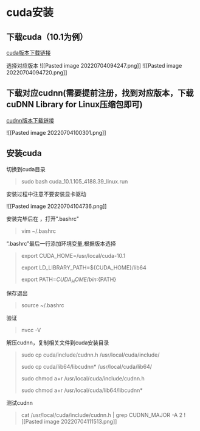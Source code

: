 # cuda安装
## 下载cuda（10.1为例）
[cuda版本下载链接](https://developer.nvidia.com/cuda-toolkit-archive)

选择对应版本
![[Pasted image 20220704094247.png]]
![[Pasted image 20220704094720.png]]

## 下载对应cudnn(需要提前注册，找到对应版本，下载cuDNN Library for Linux压缩包即可)
[cudnn版本下载链接](https://developer.nvidia.com/rdp/cudnn-archive)

![[Pasted image 20220704100301.png]]

## 安装cuda
切换到cuda目录
> sudo bash cuda_10.1.105_4188.39_linux.run

安装过程中注意不要安装显卡驱动

![[Pasted image 20220704104736.png]]

安装完毕后在 ，打开".bashrc"
> vim ~/.bashrc

“.bashrc”最后一行添加环境变量,根据版本选择

> export CUDA_HOME=/usr/local/cuda-10.1
> 
> export LD_LIBRARY_PATH=${CUDA_HOME}/lib64
> 
> export PATH=${CUDA_HOME}/bin:${PATH}

保存退出
> source ~/.bashrc

验证
> nvcc -V

解压cudnn，复制相关文件到cuda安装目录

> sudo cp cuda/include/cudnn.h /usr/local/cuda/include/ 
> 
> sudo cp cuda/lib64/libcudnn* /usr/local/cuda/lib64/ 
>
> sudo chmod a+r /usr/local/cuda/include/cudnn.h 
> 
> sudo chmod a+r /usr/local/cuda/lib64/libcudnn*

测试cudnn
> cat /usr/local/cuda/include/cudnn.h | grep CUDNN_MAJOR -A 2
![[Pasted image 20220704111513.png]]
